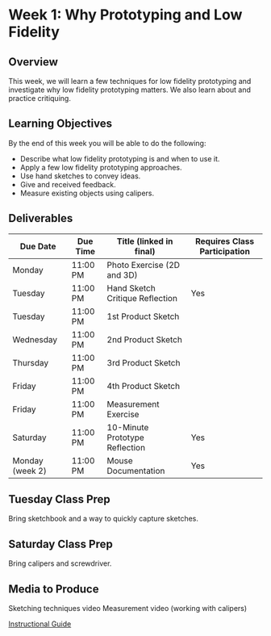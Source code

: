 # Week 1: Why Prototyping and Low Fidelity

## Overview
This week, we will learn a few techniques for low fidelity prototyping and investigate why low fidelity prototyping matters. We also learn about and practice critiquing.

## Learning Objectives
By the end of this week you will be able to do the following:
- Describe what low fidelity prototyping is and when to use it.
- Apply a few low fidelity prototyping approaches.
- Use hand sketches to convey ideas.
- Give and received feedback.
- Measure existing objects using calipers.

## Deliverables

| Due Date	| Due Time	| Title (linked in final) |	Requires Class Participation |
| --- | --- | --- | --- |
| Monday |	11:00 PM | Photo Exercise (2D and 3D) |  |	
| Tuesday |	11:00 PM | Hand Sketch Critique Reflection | Yes |
| Tuesday |	11:00 PM |	1st Product Sketch |  |	
| Wednesday | 11:00 PM | 2nd Product Sketch |  |
| Thursday | 11:00 PM |	3rd Product Sketch |  |	
| Friday |	11:00 PM |	4th Product Sketch |  |	
| Friday |	11:00 PM |	Measurement Exercise |  |	
| Saturday | 11:00 PM |	10-Minute Prototype Reflection | Yes |
| Monday (week 2) |	11:00 PM |	Mouse Documentation | Yes |

## Tuesday Class Prep
Bring sketchbook and a way to quickly capture sketches.
## Saturday Class Prep
Bring calipers and screwdriver.
## Media to Produce
Sketching techniques video
Measurement video (working with calipers)

[Instructional Guide](/inst_guides/week_1.md)